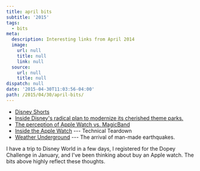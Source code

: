 ```yaml
---
title: april bits
subtitle: '2015'
tags:
  - bits
meta:
  description: Interesting links from April 2014
  image:
    url: null
    title: null
    link: null
  source:
    url: null
    title: null
dispatch: null
date: '2015-04-30T11:03:56-04:00'
path: /2015/04/30/april-bits/
---
```

* [Disney Shorts][disTube]
* [Inside Disney's radical plan to modernize its cherished theme parks.][magicBands]
* [The perception of Apple Watch vs. MagicBand][magic_v_watch]
* [Inside the Apple Watch][chipWorks] --- Technical Teardown
* [Weather Underground][newYorker] --- The arrival of man-made earthquakes.

I have a trip to Disney World in a few days, I registered for the Dopey Challenge in January, and I've been thinking about buy an Apple watch. The bits above highly reflect these thoughts.


[disTube]: https://www.youtube.com/user/DisneyShorts
[magicBands]: https://www.fastcompany.com/3044283/the-messy-business-of-reinventing-happiness#!
[magic_v_watch]: https://medium.com/five-hundred-words/a-tale-of-two-wearables-9ba29e3b4443
[chipWorks]: http://www.chipworks.com/en/technical-competitive-analysis/resources/blog/inside-the-apple-watch-technical-teardown/
[newYorker]: http://www.newyorker.com/magazine/2015/04/13/weather-underground

